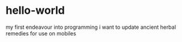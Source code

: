 # hello-world
my first endeavour into programming
i want to update ancient herbal remedies for use on mobiles
